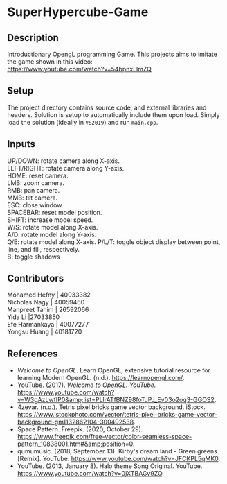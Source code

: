 # SuperHypercube-Game

## Description  
Introductionary OpengL programming Game. This projects aims to imitate the game shown in this video:  
https://www.youtube.com/watch?v=54bpnxLlmZQ
 

## Setup
The project directory contains source code, and external libraries and headers. Solution is setup to automatically include them upon load. 
Simply load the solution (ideally in `VS2019`) and run `main.cpp`.

## Inputs  

UP/DOWN: rotate camera along X-axis.  
LEFT/RIGHT: rotate camera along Y-axis.  
HOME: reset camera.  
LMB: zoom camera.  
RMB: pan camera.  
MMB: tilt camera.  
ESC: close window.  
SPACEBAR: reset model position.  
SHIFT: increase model speed.  
W/S: rotate model along X-axis.  
A/D: rotate model along Y-axis.  
Q/E: rotate model along X-axis. 
P/L/T: toggle object display between point, line, and fill, respectively.  
B: toggle shadows  

## Contributors

Mohamed Hefny | 40033382  
Nicholas Nagy | 40059460  
Manpreet Tahim | 26592066  
Yida Li |27033850  
Efe Harmankaya | 40077277  
Yongsu Huang | 40181720  

## References  

- *Welcome to OpenGL*. Learn OpenGL, extensive tutorial resource for learning Modern OpenGL. (n.d.). https://learnopengl.com/. 
- YouTube. (2017). *Welcome to OpenGL. YouTube.* https://www.youtube.com/watch?v=W3gAzLwfIP0&amp;list=PLlrATfBNZ98foTJPJ_Ev03o2oq3-GGOS2. 
- 4zevar. (n.d.). Tetris pixel bricks game vector background. iStock. https://www.istockphoto.com/vector/tetris-pixel-bricks-game-vector-background-gm1132862104-300492538. 
- Space Pattern. Freepik. (2020, October 29). https://www.freepik.com/free-vector/color-seamless-space-pattern_10838001.htm#&amp;position=0. 
- qumumusic. (2018, September 13). Kirby's dream land - Green greens [Remix]. YouTube. https://www.youtube.com/watch?v=JFCKPL5qMK0. 
- YouTube. (2013, January 8). Halo theme Song Original. YouTube. https://www.youtube.com/watch?v=0jXTBAGv9ZQ. 